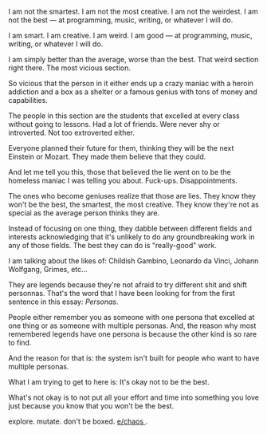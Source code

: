 I am not the smartest. I am not the most creative. I am not the weirdest. I am not the best — at programming, music, writing, or whatever I will do.

I am smart. I am creative. I am weird. I am good — at programming, music, writing, or whatever I will do.

I am simply better than the average, worse than the best. That weird section right there. The most vicious section. 

So vicious that the person in it either ends up a crazy maniac with a heroin addiction and a box as a shelter or a famous genius with tons of money and capabilities.

The people in this section are the students that excelled at every class without going to lessons. Had a lot of friends. Were never shy or introverted. Not too extroverted either. 

Everyone planned their future for them, thinking they will be the next Einstein or Mozart. They made them believe that they could. 

And let me tell you this, those that believed the lie went on to be the homeless maniac I was telling you about. Fuck-ups. Disappointments.

The ones who become geniuses realize that those are lies. They know they won't be the best, the smartest, the most creative. They know they're not as special as the average person thinks they are.

Instead of focusing on one thing, they dabble between different fields and interests acknowledging that it's unlikely to do any groundbreaking work in any of those fields. The best they can do is "really-good" work.

I am talking about the likes of: Childish Gambino, Leonardo da Vinci, Johann Wolfgang, Grimes, etc...

They are legends because they're not afraid to try different shit and shift personnas. That's the word that I have been looking for from the first sentence in this essay: <em>Personas</em>.

People either remember you as someone with one persona that excelled at one thing or as someone with multiple personas. And, the reason why most remembered legends have one persona is because the other kind is so rare to find.

And the reason for that is: the system isn't built for people who want to have multiple personas.

What I am trying to get to here is: It's okay not to be the best.

What's not okay is to not put all your effort and time into something you love just because you know that you won't be the best.

explore. mutate. don't be boxed. <a href="https://echaostemple.github.io/bible"> e/chaos </a>.

<style> body {font-size: 'Lucida Console', monospace;}</style>